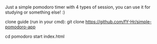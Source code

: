 Just a simple pomodoro timer with 4 types of session, you can use it for studying or something else! :)



clone guide (run in your cmd):
git clone https://github.com/fY-Hr/simple-pomodoro-app

cd pomodoro
start index.html
